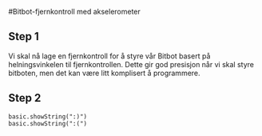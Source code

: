 #Bitbot-fjernkontroll med akselerometer

## Step 1

Vi skal nå lage en fjernkontroll for å styre vår Bitbot basert på helningsvinkelen til fjernkontrollen. Dette gir god presisjon når vi skal styre bitboten, men det kan være litt komplisert å programmere.

## Step 2

```blocks
basic.showString(":)")
basic.showString(":(")
```

    